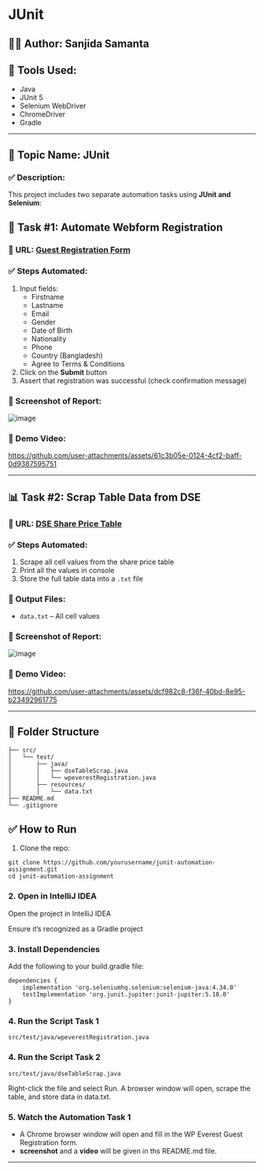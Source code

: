 # JUnit
## 👨‍💻 Author: Sanjida Samanta    
## 🔧 Tools Used:  
- Java  
- JUnit 5  
- Selenium WebDriver  
- ChromeDriver  
- Gradle   

---
## 📌 Topic Name: JUnit

### ✅ Description:
This project includes two separate automation tasks using **JUnit and Selenium**:

## 🚀 Task #1: Automate Webform Registration

### 🔗 URL: [Guest Registration Form](https://demo.wpeverest.com/user-registration/guest-registration-form/)

### ✅ Steps Automated:
1. Input fields:
   - Firstname
   - Lastname
   - Email
   - Gender
   - Date of Birth
   - Nationality
   - Phone
   - Country (Bangladesh)
   - Agree to Terms & Conditions  
2. Click on the **Submit** button  
3. Assert that registration was successful (check confirmation message)

### 📸 Screenshot of Report:
![image](https://github.com/user-attachments/assets/0e7aa96d-5b34-486b-a727-b3e7767fc843)

### 🎥 Demo Video:

https://github.com/user-attachments/assets/61c3b05e-0124-4cf2-baff-0d9387595751

---

## 📊 Task #2: Scrap Table Data from DSE

### 🔗 URL: [DSE Share Price Table](https://dsebd.org/latest_share_price_scroll_by_value.php)

### ✅ Steps Automated:
1. Scrape all cell values from the share price table  
2. Print all the values in console  
3. Store the full table data into a `.txt` file  

### 📁 Output Files:
- `data.txt` – All cell values

### 📸 Screenshot of Report:
![image](https://github.com/user-attachments/assets/a691ab3c-65d4-44d4-9027-52057dae4b39)

### 🎥 Demo Video:
https://github.com/user-attachments/assets/dcf982c8-f36f-40bd-8e95-b23492961775

---

## 📂 Folder Structure
```
├── src/
│   └── test/
│       ├── java/
│       │   ├── dseTableScrap.java
│       │   └── wpeverestRegistration.java
│       ├── resources/
│       │   └── data.txt
├── README.md
└── .gitignore
```

## ✅ How to Run

1. Clone the repo:
```
git clone https://github.com/yourusername/junit-automation-assignment.git
cd junit-automation-assignment
```
### 2. Open in IntelliJ IDEA
Open the project in IntelliJ IDEA

Ensure it’s recognized as a Gradle project

### 3. Install Dependencies
Add the following to your build.gradle file:
```
dependencies {
    implementation 'org.seleniumhq.selenium:selenium-java:4.34.0'
    testImplementation 'org.junit.jupiter:junit-jupiter:5.10.0'
}
```
### 4. Run the Script Task 1
```
src/test/java/wpeverestRegistration.java
```

### 4. Run the Script Task 2
```
src/test/java/dseTableScrap.java
```
Right-click the file and select Run.
A browser window will open, scrape the table, and store data in data.txt.

### 5. Watch the Automation Task 1

- A Chrome browser window will open and fill in the WP Everest Guest Registration form.
- **screenshot** and a **video** will be given in ths README.md file.

---
